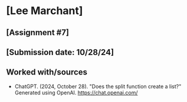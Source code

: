 # [Lee Marchant]
## [Assignment #7]
## [Submission date: 10/28/24]
## Worked with/sources 
* ChatGPT. (2024, October 28). "Does the split function create a list?" Generated using OpenAI. https://chat.openai.com/
